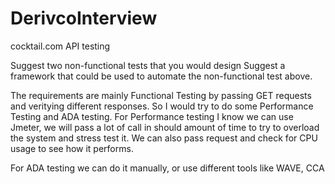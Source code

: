 # DerivcoInterview
cocktail.com API testing



Suggest two non-functional tests that you would design
Suggest a framework that could be used to automate the non-functional test above.

The requirements are mainly Functional Testing by passing GET requests and veritying different responses. So I would try to do some Performance Testing and ADA testing. 
  For Performance testing I know we can use Jmeter, we will pass a lot of call in should amount of time to try to overload the system and stress test it.
    We can also pass request and check for CPU usage to see how it performs.
  
  For ADA testing we can do it manually, or use different tools like WAVE, CCA
